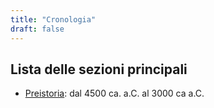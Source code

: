 ```yaml
---
title: "Cronologia"
draft: false
---
```


## Lista delle sezioni principali

* [Preistoria](preistoria): dal 4500 ca. a.C. al 3000 ca a.C.